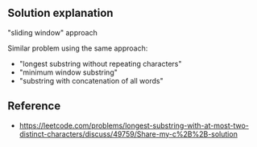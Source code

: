 ## Solution explanation

"sliding window" approach

Similar problem using the same approach:

- "longest substring without repeating characters"
- "minimum window substring"
- "substring with concatenation of all words"

## Reference

- https://leetcode.com/problems/longest-substring-with-at-most-two-distinct-characters/discuss/49759/Share-my-c%2B%2B-solution